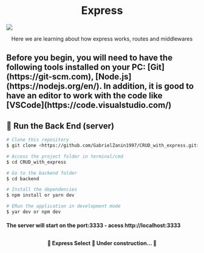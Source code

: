 <h1 align="center">Express</h1> 
<img src="https://img.shields.io/static/v1?label=Blog&message=Zanin&color=7159c1&style=for-the-badge&logo=ghost"/>

<p align="center">Here we are learning about how express works, routes and middlewares</p>

<h2 Pré-requisitos </h2>

<p>Before you begin, you will need to have the following tools installed on your PC:
[Git](https://git-scm.com), [Node.js](https://nodejs.org/en/). 
In addition, it is good to have an editor to work with the code like [VSCode](https://code.visualstudio.com/) </p>

<h2> 🎲 Run the Back End (server) </h2>

```bash
# Clone this repository
$ git clone <https://github.com/GabrielZanin1997/CRUD_with_express.git>

# Access the project folder in terminal/cmd
$ cd CRUD_with_express

# Go to the backend folder
$ cd backend

# Install the dependencies
$ npm install or yarn dev

# ERun the application in development mode
$ yar dev or npm dev
```

<h4> The server will start on the port:3333 - acess http://localhost:3333 </h4>

<h2 🛠 Technology </h2>

<h3 The tools were used in the construction of the project: </h3>

<h4 - [Node.js](https://nodejs.org/en/) </h2>
<h4 - [Javascript](https://www.javascriptlang.org/) </h2>
<h4 - [express.js](https://expressjs.com/en) </h2>

<h4 align="center"> 
	🚧  Express Select 🚀 Under construction...  🚧
</h4>

